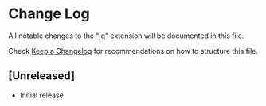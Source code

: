 # Change Log
All notable changes to the "jq" extension will be documented in this file.

Check [Keep a Changelog](http://keepachangelog.com/) for recommendations on how to structure this file.

## [Unreleased]
- Initial release